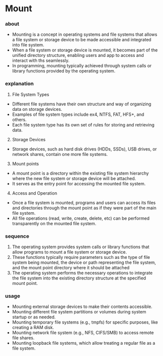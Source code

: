 # Mount

### about

- Mounting is a concept in operating systems and file systems that allows a file system or storage device to be made accessible and integrated into file system.
- When a file system or storage device is mounted, it becomes part of the unified directory structure, enabling users and app to access and interact with ths seamlessly.
- In programming, mounting typically achieved through system calls or library functions provided by the operating system.

### explanation

1. File System Types

- Different file systems have their own structure and way of organizing data on storage devices.
- Examples of file system types include ex4, NTFS, FAT, HFS+, and others.
- Each file system type has its own set of rules for storing and retrieving data.

2. Storage Devices

- Storage devices, such as hard disk drives (HDDs, SSDs), USB drives, or network shares, contain one more file systems.

3. Mount points

- A mount point is a directory within the existing file system hierarchy where the new file system or storage device will be attached.
- It serves as the entry point for accessing the mounted file system.

4. Access and Operation

- Once a file system is mounted, programs and users can access its files and directories through the mount point as if they were part of the main file system.
- All file operations (read, write, create, delete, etc) can be performed transparently on the mounted file system.


### sequence

1. The operating system provides system calls or library functions that allow programs to mount a file system or storage device.
2. These functions typically require parameters such as the type of file system being mounted, the device or path representing the file system, and the mount point directory where it should be attached
3. The operating system performs the necessary operations to integrate the file system into the existing directory structure at the specified mount point.

### usage

- Mounting external storage devices to make their contents accessible.
- Mounting different file system partitions or volumes during system startup or as needed.
- Mounting temporary file systems (e.g., tmpfs) for specific purposes, like creating a RAM disk.
- Mounting network file system (e.g., NFS, CIFS/SMB) to access remote file shares.
- Mounting loopback file systems, which allow treating a regular file as a file system.